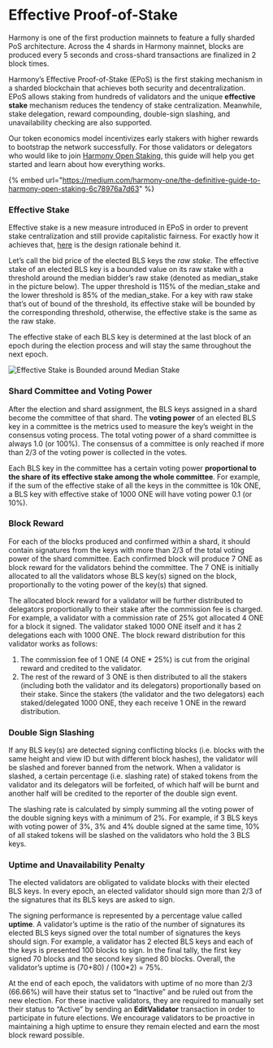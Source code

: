 # Effective Proof-of-Stake

Harmony is one of the first production mainnets to feature a fully sharded PoS architecture. Across the 4 shards in Harmony mainnet, blocks are produced every 5 seconds and cross-shard transactions are finalized in 2 block times.

Harmony’s Effective Proof-of-Stake (EPoS) is the first staking mechanism in a sharded blockchain that achieves both security and decentralization. EPoS allows staking from hundreds of validators and the unique **effective stake** mechanism reduces the tendency of stake centralization. Meanwhile, stake delegation, reward compounding, double-sign slashing, and unavailability checking are also supported.

Our token economics model incentivizes early stakers with higher rewards to bootstrap the network successfully. For those validators or delegators who would like to join [Harmony Open Staking](http://staking.harmony.one), this guide will help you get started and learn about how everything works.

{% embed url="https://medium.com/harmony-one/the-definitive-guide-to-harmony-open-staking-6c78976a7d63" %}

### **Effective Stake**

Effective stake is a new measure introduced in EPoS in order to prevent stake centralization and still provide capitalistic fairness. For exactly how it achieves that, [here](https://medium.com/harmony-one/introducing-harmonys-effective-proof-of-stake-epos-2d39b4b8d58) is the design rationale behind it.

Let’s call the bid price of the elected BLS keys the _raw stake_. The effective stake of an elected BLS key is a bounded value on its raw stake with a threshold around the median bidder’s raw stake (denoted as median_stake in the picture below). The upper threshold is 115% of the median_stake and the lower threshold is 85% of the median_stake. For a key with raw stake that’s out of bound of the threshold, its effective stake will be bounded by the corresponding threshold, otherwise, the effective stake is the same as the raw stake.

The effective stake of each BLS key is determined at the last block of an epoch during the election process and will stay the same throughout the next epoch.

![Effective Stake is Bounded around Median Stake](https://miro.medium.com/max/2001/1\*uYDN4-oGOwhJZcIVQSxtHg.png)

### **Shard Committee and Voting Power** <a href="75b6" id="75b6"></a>

After the election and shard assignment, the BLS keys assigned in a shard become the committee of that shard. The **voting power** of an elected BLS key in a committee is the metrics used to measure the key’s weight in the consensus voting process. The total voting power of a shard committee is always 1.0 (or 100%). The consensus of a committee is only reached if more than 2/3 of the voting power is collected in the votes.

Each BLS key in the committee has a certain voting power **proportional to the share of its effective stake among the whole committee**. For example, if the sum of the effective stake of all the keys in the committee is 10k ONE, a BLS key with effective stake of 1000 ONE will have voting power 0.1 (or 10%).

### Block Reward <a href="ae3c" id="ae3c"></a>

For each of the blocks produced and confirmed within a shard, it should contain signatures from the keys with more than 2/3 of the total voting power of the shard committee. Each confirmed block will produce 7 ONE as block reward for the validators behind the committee. The 7 ONE is initially allocated to all the validators whose BLS key(s) signed on the block, proportionally to the voting power of the key(s) that signed.

The allocated block reward for a validator will be further distributed to delegators proportionally to their stake after the commission fee is charged. For example, a validator with a commission rate of 25% got allocated 4 ONE for a block it signed. The validator staked 1000 ONE itself and it has 2 delegations each with 1000 ONE. The block reward distribution for this validator works as follows:

1. The commission fee of 1 ONE (4 ONE \* 25%) is cut from the original reward and credited to the validator.
2. The rest of the reward of 3 ONE is then distributed to all the stakers (including both the validator and its delegators) proportionally based on their stake. Since the stakers (the validator and the two delegators) each staked/delegated 1000 ONE, they each receive 1 ONE in the reward distribution.

### Double Sign Slashing <a href="258b" id="258b"></a>

If any BLS key(s) are detected signing conflicting blocks (i.e. blocks with the same height and view ID but with different block hashes), the validator will be slashed and forever banned from the network. When a validator is slashed, a certain percentage (i.e. slashing rate) of staked tokens from the validator and its delegators will be forfeited, of which half will be burnt and another half will be credited to the reporter of the double sign event.

The slashing rate is calculated by simply summing all the voting power of the double signing keys with a minimum of 2%. For example, if 3 BLS keys with voting power of 3%, 3% and 4% double signed at the same time, 10% of all staked tokens will be slashed on the validators who hold the 3 BLS keys.

### **Uptime and Unavailability Penalty** <a href="e90a" id="e90a"></a>

The elected validators are obligated to validate blocks with their elected BLS keys. In every epoch, an elected validator should sign more than 2/3 of the signatures that its BLS keys are asked to sign.

The signing performance is represented by a percentage value called **uptime**. A validator’s uptime is the ratio of the number of signatures its elected BLS keys signed over the total number of signatures the keys should sign. For example, a validator has 2 elected BLS keys and each of the keys is presented 100 blocks to sign. In the final tally, the first key signed 70 blocks and the second key signed 80 blocks. Overall, the validator’s uptime is (70+80) / (100\*2) = 75%.

At the end of each epoch, the validators with uptime of no more than 2/3 (66.66%) will have their status set to “Inactive” and be ruled out from the new election. For these inactive validators, they are required to manually set their status to “Active” by sending an **EditValidator** transaction in order to participate in future elections. We encourage validators to be proactive in maintaining a high uptime to ensure they remain elected and earn the most block reward possible.
